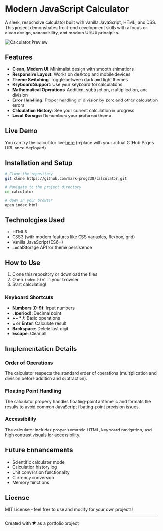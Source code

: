 # Modern JavaScript Calculator

A sleek, responsive calculator built with vanilla JavaScript, HTML, and CSS. This project demonstrates front-end development skills with a focus on clean design, accessibility, and modern UI/UX principles.

![Calculator Preview](https://media.discordapp.net/attachments/1376646019126788301/1400868229907480677/image.png?ex=688e33b4&is=688ce234&hm=7ba4f25077720ff2e7e87c4a562a00eb0d2cb32930c2a95d160996998b349c91&=&format=webp&quality=lossless&width=1302&height=1700)

## Features

- **Clean, Modern UI**: Minimalist design with smooth animations
- **Responsive Layout**: Works on desktop and mobile devices
- **Theme Switching**: Toggle between dark and light themes
- **Keyboard Support**: Use your keyboard for calculations
- **Mathematical Operations**: Addition, subtraction, multiplication, and division
- **Error Handling**: Proper handling of division by zero and other calculation errors
- **Calculation History**: See your current calculation in progress
- **Local Storage**: Remembers your preferred theme

## Live Demo

You can try the calculator live [here](https://mark-prog238.github.io/calculator/) (replace with your actual GitHub Pages URL once deployed).

## Installation and Setup

```bash
# Clone the repository
git clone https://github.com/mark-prog238/calculator.git

# Navigate to the project directory
cd calculator

# Open in your browser
open index.html
```

## Technologies Used

- HTML5
- CSS3 (with modern features like CSS variables, flexbox, grid)
- Vanilla JavaScript (ES6+)
- LocalStorage API for theme persistence

## How to Use

1. Clone this repository or download the files
2. Open `index.html` in your browser
3. Start calculating!

### Keyboard Shortcuts

- **Numbers (0-9)**: Input numbers
- **. (period)**: Decimal point
- **+ - * /**: Basic operations
- **=** or **Enter**: Calculate result
- **Backspace**: Delete last digit
- **Escape**: Clear all

## Implementation Details

### Order of Operations

The calculator respects the standard order of operations (multiplication and division before addition and subtraction).

### Floating Point Handling

The calculator properly handles floating-point arithmetic and formats the results to avoid common JavaScript floating-point precision issues.

### Accessibility

The calculator includes proper semantic HTML, keyboard navigation, and high contrast visuals for accessibility.

## Future Enhancements

- Scientific calculator mode
- Calculation history log
- Unit conversion functionality
- Currency conversion
- Memory functions

## License

MIT License - feel free to use and modify for your own projects!

---

Created with ❤️ as a portfolio project
